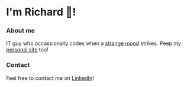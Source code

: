 # I'm Richard 👋!

### About me
IT guy who occassionally codes when a [strange mood](https://dwarffortresswiki.org/index.php/Strange_mood) strikes. 
Peep my [personal site](https://rvt.sh) too!

### Contact

Feel free to contact me on [LinkedIn](https://www.linkedin.com/in/richard-vilaret-tuma/)!

